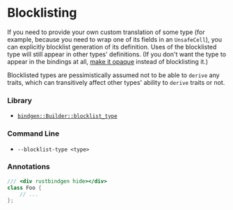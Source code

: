 # Blocklisting

If you need to provide your own custom translation of some type (for example,
because you need to wrap one of its fields in an `UnsafeCell`), you can
explicitly blocklist
 generation of its definition. Uses of the blocklisted type
will still appear in other types' definitions. (If you don't want the type to
appear in the bindings at
all, [make it opaque](./opaque.md) instead of
blocklisting it.)

Blocklisted types are pessimistically assumed not to be able to `derive` any
traits, which can transitively affect other types' ability to `derive` traits or
not.

### Library

* [`bindgen::Builder::blocklist_type`](https://docs.rs/bindgen/latest/bindgen/struct.Builder.html#method.blocklist_type)

### Command Line

* `--blocklist-type <type>`

### Annotations

```cpp
/// <div rustbindgen hide></div>
class Foo {
    // ...
};
```
